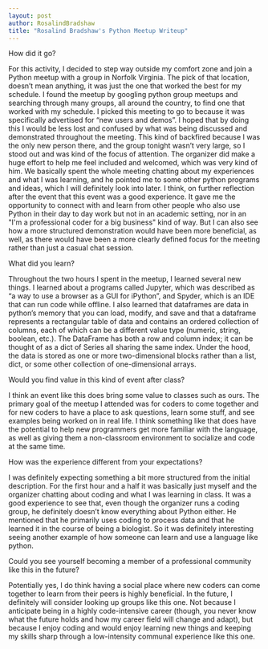 ```yaml
---
layout: post
author: RosalindBradshaw
title: "Rosalind Bradshaw's Python Meetup Writeup"
---
```



How did it go?

For this activity, I decided to step way outside my comfort zone and join a Python meetup with a group in Norfolk Virginia. The pick of that location, 
doesn’t mean anything, it was just the one that worked the best for my schedule. I found the meetup by googling python group meetups and searching through 
many groups, all around the country, to find one that worked with my schedule.
I picked this meeting to go to because it was specifically advertised for “new users and demos”. I hoped that by doing this I would be less lost and 
confused by what was being discussed and demonstrated throughout the meeting.
This kind of backfired because I was the only new person there, and the group tonight wasn’t very large, so I stood out and was kind of the focus of 
attention. The organizer did make a huge effort to help me feel included and welcomed, which was very kind of him. We basically spent the whole meeting 
chatting about my experiences and what I was learning, and he pointed me to some other python programs and ideas, which I will definitely look into later.
I think, on further reflection after the event that this event was a good experience. It gave me the opportunity to connect with and learn from other people
who also use Python in their day to day work but not in an academic setting, nor in an "I'm a professional coder for a big business" kind of way. But I can
also see how a more structured demonstration would have been more beneficial, as well, as there would have been a more clearly defined focus for the meeting
rather than just a casual chat session.


What did you learn?

Throughout the two hours I spent in the meetup, I learned several new things. I learned about a programs called Jupyter, which was described as 
“a way to use a browser as a GUI for iPython”, and Spyder, which is an IDE that can run code while offline. I also learned that dataframes are data in 
python’s memory that you can load, modify, and save and that a dataframe represents a rectangular table of data and contains an ordered collection of 
columns, each of which can be a different value type (numeric, string, boolean, etc.). The DataFrame has both a row and column index; it can be thought of 
as a dict of Series all sharing the same index. Under the hood, the data is stored as one or more two-dimensional blocks rather than a list, dict, or some 
other collection of one-dimensional arrays.


Would you find value in this kind of event after class?

I think an event like this does bring some value to classes such as ours. The primary goal of the meetup I attended was for coders to come together and for 
new coders to have a place to ask questions, learn some stuff, and see examples being worked on in real life. I think something like that does have the 
potential to help new programmers get more familiar with the language, as well as giving them a non-classroom environment to socialize and code at the same
time.


How was the experience different from your expectations?

I was definitely expecting something a bit more structured from the initial description. For the first hour and a half it was basically just myself and 
the organizer chatting about coding and what I was learning in class. It was a good experience to see that, even though the organizer runs a coding group, 
he definitely doesn’t know everything about Python either. He mentioned that he primarily uses coding to process data and that he learned it in the course 
of being a biologist. So it was definitely interesting seeing another example of how someone can learn and use a language like python.


Could you see yourself becoming a member of a professional community like this in the future?

Potentially yes, I do think having a social place where new coders can come together to learn from their peers is highly beneficial. In the future, 
I definitely will consider looking up groups like this one. Not because I anticipate being in a highly code-intensive career (though, you never know what 
the future holds and how my career field will change and adapt), but because I enjoy coding and would enjoy learning new things and keeping my skills sharp 
through a low-intensity communal experience like this one.
